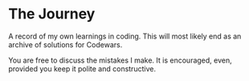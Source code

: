 # The Journey
A record of my own learnings in coding. This will most likely end as an archive of solutions for Codewars.

You are free to discuss the mistakes I make. It is encouraged, even, provided you keep it polite and constructive.
